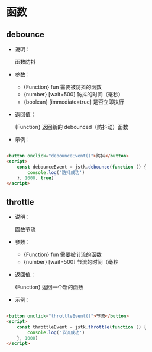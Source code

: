 # 函数

## debounce

- 说明：

	函数防抖

- 参数：

    - {Function} fun 需要被防抖的函数
    - {number} [wait=500]  防抖的时间（毫秒） 
    - {boolean} [immediate=true] 是否立即执行

- 返回值：

  {Function} 返回新的 debounced（防抖动）函数

- 示例：

```html

<button onclick="debounceEvent()">防抖</button>
<script>
	const debounceEvent = jstk.debounce(function () {
		console.log('防抖成功')
	}, 1000, true)
</script>
```

## throttle

- 说明：

	函数节流

- 参数：

    - {Function} fun 需要被节流的函数
    - {number} [wait=500] 节流的时间（毫秒

- 返回值：

  {Function} 返回一个新的函数

- 示例：

```html

<button onclick="throttleEvent()">节流</button>
<script>
	const throttleEvent = jstk.throttle(function () {
		console.log('节流成功')
	}, 1000)
</script>
```
